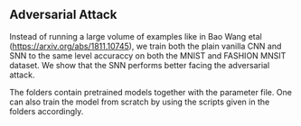 ## Adversarial Attack

Instead of running a large volume of examples like in Bao Wang etal (https://arxiv.org/abs/1811.10745), we train both the plain vanilla CNN and SNN to the same level accuraccy on both the MNIST and FASHION MNSIT dataset. We show that the SNN performs better facing the adversarial attack.

The folders contain pretrained models together with the parameter file. One can also train the model from scratch by using the scripts given in the folders accordingly.
